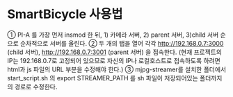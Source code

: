 # SmartBicycle 사용법

①	PI-A 를 가장 먼저 insmod 한 뒤, 1) 카메라 서버, 2) parent 서버, 3)child 서버 순으로 순차적으로 서버를 올린다.
②	두 개의 탭을 열어 각각 http://192.168.0.7:3000 (child 서버), http://192.168.0.7:3001 (parent 서버) 을 접속한다. (현재 프로젝트의 IP는 192.168.0.7로 고정되어 있으므로 자신의 IP나 로컬호스트로 접속하도록 하려면 html과 js 파일의 URL 부분을 수정해야 한다.)
③	mjpg-streamer를 설치한 폴더에서 start_script.sh 의 export STREAMER_PATH 를 sh 파일이 저장되어있는 폴더까지의 경로로 수정한다.

